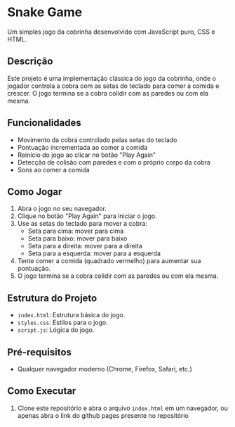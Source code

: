 # Snake Game

Um simples jogo da cobrinha desenvolvido com JavaScript puro, CSS e HTML.

## Descrição

Este projeto é uma implementação clássica do jogo da cobrinha, onde o jogador controla a cobra com as setas do teclado para comer a comida e crescer. O jogo termina se a cobra colidir com as paredes ou com ela mesma.

## Funcionalidades

- Movimento da cobra controlado pelas setas do teclado
- Pontuação incrementada ao comer a comida
- Reinício do jogo ao clicar no botão "Play Again"
- Detecção de colisão com paredes e com o próprio corpo da cobra
- Sons ao comer a comida

## Como Jogar

1. Abra o jogo no seu navegador.
2. Clique no botão "Play Again" para iniciar o jogo.
3. Use as setas do teclado para mover a cobra:
    - Seta para cima: mover para cima
    - Seta para baixo: mover para baixo
    - Seta para a direita: mover para a direita
    - Seta para a esquerda: mover para a esquerda
4. Tente comer a comida (quadrado vermelho) para aumentar sua pontuação.
5. O jogo termina se a cobra colidir com as paredes ou com ela mesma.

## Estrutura do Projeto

- `index.html`: Estrutura básica do jogo.
- `styles.css`: Estilos para o jogo.
- `script.js`: Lógica do jogo.

## Pré-requisitos

- Qualquer navegador moderno (Chrome, Firefox, Safari, etc.)

## Como Executar

1. Clone este repositório e abra o arquivo `index.html` em um navegador, ou apenas abra o link do github pages presente no repositório


